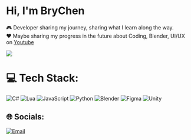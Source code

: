 # Hi, I'm BryChen
🎮 Developer sharing my journey, sharing what I learn along the way.<br/>
❤️ Maybe sharing my progress in the future about Coding, Blender, UI/UX on [Youtube](https://www.youtube.com/@BRCSH)<br/>

![](https://github-readme-stats.vercel.app/api?username=BRCSH&theme=dark&hide_border=false&include_all_commits=false&count_private=false)<br/>

# 💻 Tech Stack:
![C#](https://img.shields.io/badge/c%23-%23239120.svg?style=for-the-badge&logo=csharp&logoColor=white) ![Lua](https://img.shields.io/badge/lua-%232C2D72.svg?style=for-the-badge&logo=lua&logoColor=white) ![JavaScript](https://img.shields.io/badge/javascript-%23323330.svg?style=for-the-badge&logo=javascript&logoColor=%23F7DF1E) ![Python](https://img.shields.io/badge/python-3670A0?style=for-the-badge&logo=python&logoColor=ffdd54) ![Blender](https://img.shields.io/badge/blender-%23F5792A.svg?style=for-the-badge&logo=blender&logoColor=white)  ![Figma](https://img.shields.io/badge/figma-%23F24E1E.svg?style=for-the-badge&logo=figma&logoColor=white) ![Unity](https://img.shields.io/badge/unity-%23000000.svg?style=for-the-badge&logo=unity&logoColor=white) 

## 🌐 Socials:
[![Email](https://img.shields.io/badge/Gmail-D14836?style=for-the-badge&logo=gmail&logoColor=white)](mailto:contact.brcsh@gmail.com)
